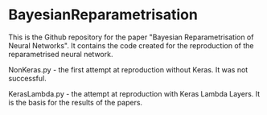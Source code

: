 # BayesianReparametrisation
This is the Github repository for the paper "Bayesian Reparametrisation of Neural Networks". It contains the code created for the reproduction of the reparametrised neural network.

NonKeras.py - the first attempt at reproduction without Keras. It was not successful.

KerasLambda.py - the attempt at reproduction with Keras Lambda Layers. It is the basis for the results of the papers.
